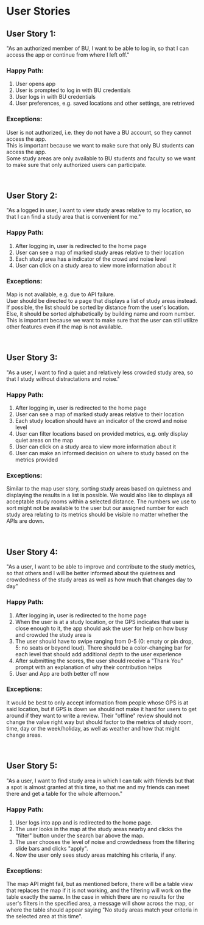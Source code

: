 # User Stories
## User Story 1:
"As an authorized member of BU, I want to be able to log in, so that I can access the app or continue from where I left off."
### Happy Path:
1. User opens app
2. User is prompted to log in with BU credentials
3. User logs in with BU credentials
6. User preferences, e.g. saved locations and other settings, are retrieved
### Exceptions:
User is not authorized, i.e. they do not have a BU account, so they cannot access the app.  
This is important because we want to make sure that only BU students can access the app.  
Some study areas are only available to BU students and faculty so we want to make sure that only authorized users can participate.  

&nbsp;
&nbsp;
&nbsp;

## User Story 2:
"As a logged in user, I want to view study areas relative to my location, so that I can find a study area that is convenient for me."
### Happy Path:
1. After logging in, user is redirected to the home page
2. User can see a map of marked study areas relative to their location
3. Each study area has a indicator of the crowd and noise level
4. User can click on a study area to view more information about it
### Exceptions:
Map is not available, e.g. due to API failure.  
User should be directed to a page that displays a list of study areas instead.  
If possible, the list should be sorted by distance from the user's location. Else, it should be sorted alphabetically by building name and room number. 
This is important because we want to make sure that the user can still utilize other features even if the map is not available.

&nbsp;
&nbsp;
&nbsp;

## User Story 3:
"As a user, I want to find a quiet and relatively less crowded study area, so that I study without distractations and noise."
### Happy Path:
1. After logging in, user is redirected to the home page
2. User can see a map of marked study areas relative to their location
3. Each study location should have an indicator of the crowd and noise level
4. User can filter locations based on provided metrics, e.g. only display quiet areas on the map
5. User can click on a study area to view more information about it
6. User can make an informed decision on where to study based on the metrics provided
### Exceptions:
Similar to the map user story, sorting study areas based on quietness and displaying the results in a list is possible. We would also like to displaya all acceptable study rooms within a selected distance. The numbers we use to sort might not be available to the user but our assigned number for each study area relating to its metrics should be visible no matter whether the APIs are down. 

&nbsp;
&nbsp;
&nbsp;

## User Story 4:
"As a user, I want to be able to improve and contribute to the study metrics, so that others and I will be better informed about the quietness and crowdedness of the study areas as well as how much that changes day to day"
### Happy Path:
1. After logging in, user is redirected to the home page
2. When the user is at a study location, or the GPS indicates that user is close enough to it, the app should ask the user for help on how busy and crowded the study area is
3. The user should have to swipe ranging from 0-5 (0: empty or pin drop, 5: no seats or beyond loud). There should be a color-changing bar for each level that should add additional depth to the user experience
4. After submitting the scores, the user should receive a "Thank You" prompt with an explanation of why their contribution helps
5. User and App are both better off now
### Exceptions:
It would be best to only accept information from people whose GPS is at said location, but if GPS is down we should not make it hard for users to get around if they want to write a review. Their "offline" review should not change the value right way but should factor to the metrics of study room, time, day or the week/holiday, as well as weather and how that might change areas. 

&nbsp;
&nbsp;
&nbsp;

## User Story 5:
"As a user, I want to find study area in which I can talk with friends but that a spot is almost granted at this time, so that me and my friends can meet there and get a table for the whole afternoon."
### Happy Path:
1. User logs into app and is redirected to the home page.
2. The user looks in the map at the study areas nearby and clicks the "filter" button under the search bar above the map.
3. The user chooses the level of noise and crowdedness from the filtering slide bars and clicks "apply".
4. Now the user only sees study areas matching his criteria, if any.
### Exceptions:
The map API might fail, but as mentioned before, there will be a table view that replaces the map if it is not working, and the filtering will work on the table exactly the same. In the case in which there are no results for the user's filters in the specified area, a message will show across the map, or where the table should appear saying "No study areas match your criteria in the selected area at this time".

